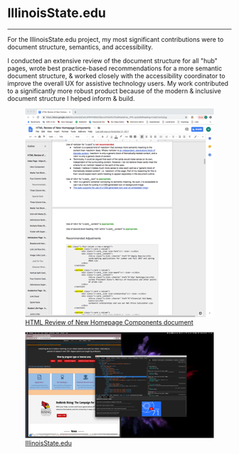 # IllinoisState.edu
---
For the IllinoisState.edu project, my most significant contributions were to document structure, semantics, and accessibility.

I conducted an extensive review of the document structure for all "hub" pages, wrote best practice-based recommendations for a more semantic document structure, & worked closely with the accessibility coordinator to improve the overall UX for assistive technology users. My work contributed to a significantly more robust product because of the modern & inclusive document structure I helped inform & build.

<figure>
<img src="/images/homepage-html-review-page.png" alt="screenshot of HTML Review of New Homepage Components document in a browser window" />
<figcaption><a href="https://docs.google.com/document/d/1a4JAPkPtVBMUCBynuX1OoVEU7hw9maAeFue__PPA-qU/edit?usp=sharing">HTML Review of New Homepage Components document</a></figcaption>
</figure>

<figure>
<img src="/images/homepage-fourcolcards.png" alt="screenshot of IllinoisState.edu homepage featuring four column cards design pattern" />
<figcaption><a href="https://illinoisstate.edu">IllinoisState.edu</a></figcaption>
</figure>